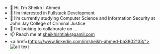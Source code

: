* 👋 Hi, I’m Sheikh I Ahmed
* 👀 I’m interested in Fullstack Development
* 🌱 I’m currently studying Computer Science and Information Security at John Jay College of Criminal Justice
* 💞️ I’m looking to collaborate on ...
* 📫 Reach me at sheikhishtiak@gamil.com
* <a href=(https://www.linkedin.com/in/sheikh-ahmed-ba3802133/"> ![alt text](https://img.shields.io/badge/-LinkedIn-0e76a8?style=plastic&logo=linkedIn)</a>



